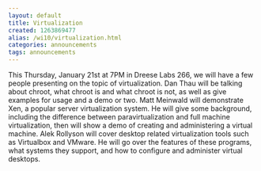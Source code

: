 ```yaml
---
layout: default
title: Virtualization
created: 1263869477
alias: /wi10/virtualization.html
categories: announcements
tags: announcements
---
```

This Thursday, January 21st at 7PM in Dreese Labs 266, we will have a few people presenting on the topic of virtualization. Dan Thau will be talking about chroot, what chroot is and what chroot is not, as well as give examples for usage and a demo or two. Matt Meinwald will demonstrate Xen, a popular server virtualization system. He will give some background, including the difference between paravirtualization and full machine virtualization, then will show a demo of creating and administering a virtual machine. Alek Rollyson will cover desktop related virtualization tools such as Virtualbox and VMware. He will go over the features of these programs, what systems they support, and how to configure and administer virtual desktops.
